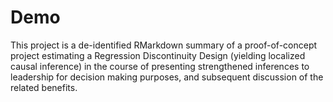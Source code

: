 # Demo

This project is a de-identified RMarkdown summary of a proof-of-concept project estimating a Regression Discontinuity Design (yielding localized causal inference) in the course of presenting strengthened inferences to leadership for decision making purposes, and subsequent discussion of the related benefits.   

